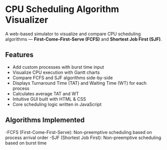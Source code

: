 # CPU Scheduling Algorithm Visualizer

A web-based simulator to visualize and compare CPU scheduling algorithms — **First-Come-First-Serve (FCFS)** and **Shortest Job First (SJF)**.

## Features

- Add custom processes with burst time input
- Visualize CPU execution with Gantt charts
- Compare FCFS and SJF algorithms side-by-side
- Displays Turnaround Time (TAT) and Waiting Time (WT) for each process
- Calculates average TAT and WT
- Intuitive GUI built with HTML & CSS
- Core scheduling logic written in JavaScript

## Algorithms Implemented

-FCFS (First-Come-First-Serve): Non-preemptive scheduling based on process arrival order
-SJF (Shortest Job First): Non-preemptive scheduling based on burst time
